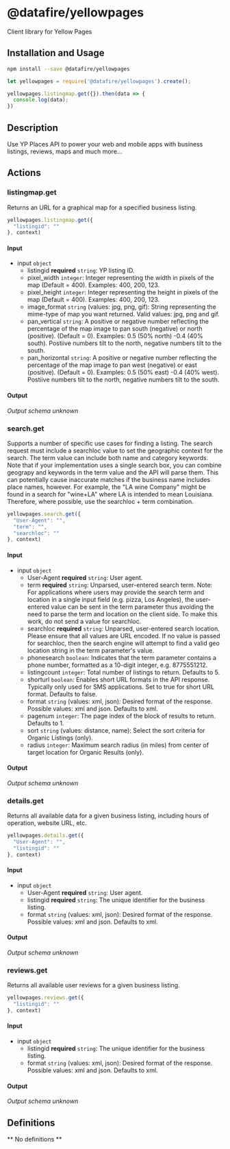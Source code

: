 # @datafire/yellowpages

Client library for Yellow Pages

## Installation and Usage
```bash
npm install --save @datafire/yellowpages
```
```js
let yellowpages = require('@datafire/yellowpages').create();

yellowpages.listingmap.get({}).then(data => {
  console.log(data);
})
```

## Description

Use YP Places API to power your web and mobile apps with business listings, reviews, maps and much more...

## Actions

### listingmap.get
Returns an URL for a graphical map for a specified business listing.


```js
yellowpages.listingmap.get({
  "listingid": ""
}, context)
```

#### Input
* input `object`
  * listingid **required** `string`: YP listing ID.
  * pixel_width `integer`: Integer representing the width in pixels of the map (Default = 400). Examples: 400, 200, 123.
  * pixel_height `integer`: Integer representing the height in pixels of the map (Default = 400). Examples: 400, 200, 123.
  * image_format `string` (values: jpg, png, gif): String representing the mime-type of map you want returned. Valid values: jpg, png and gif.
  * pan_vertical `string`: A positive or negative number reflecting the percentage of the map image to pan south (negative) or north (positive). (Default = 0). Examples: 0.5 (50% north) -0.4 (40% south). Postiive numbers tilt to the north, negative numbers tilt to the south.
  * pan_horizontal `string`: A positive or negative number reflecting the percentage of the map image to pan west (negative) or east (positive). (Default = 0). Examples: 0.5 (50% east) -0.4 (40% west). Postiive numbers tilt to the north, negative numbers tilt to the south.

#### Output
*Output schema unknown*

### search.get
Supports a number of specific use cases for finding a listing. The search request must include a searchloc value to set the geographic context for the search. The term value can include both name and category keywords. Note that if your implementation uses a single search box, you can combine geograpy and keywords in the term value and the API will parse them. This can potentially cause inaccurate matches if the business name includes place names, however. For example, the "LA wine Company" might be found in a search for "wine+LA" where LA is intended to mean Louisiana. Therefore, where possible, use the searchloc + term combination.


```js
yellowpages.search.get({
  "User-Agent": "",
  "term": "",
  "searchloc": ""
}, context)
```

#### Input
* input `object`
  * User-Agent **required** `string`: User agent.
  * term **required** `string`: Unparsed, user-entered search term. Note: For applications where users may provide the search term and location in a single input field (e.g. pizza, Los Angeles), the user-entered value can be sent in the term parameter thus avoiding the need to parse the term and location on the client side. To make this work, do not send a value for searchloc.
  * searchloc **required** `string`: Unparsed, user-entered search location. Please ensure that all values are URL encoded. If no value is passed for searchloc, then the search engine will attempt to find a valid geo location string in the term parameter's value.
  * phonesearch `boolean`: Indicates that the term parameter contains a phone number, formatted as a 10-digit integer, e.g. 8775551212.
  * listingcount `integer`: Total number of listings to return. Defaults to 5.
  * shorturl `boolean`: Enables short URL formats in the API response. Typically only used for SMS applications. Set to true for short URL format. Defaults to false.
  * format `string` (values: xml, json): Desired format of the response. Possible values: xml and json. Defaults to xml.
  * pagenum `integer`: The page index of the block of results to return. Defaults to 1.
  * sort `string` (values: distance, name): Select the sort criteria for Organic Listings (only).
  * radius `integer`: Maximum search radius (in miles) from center of target location for Organic Results (only).

#### Output
*Output schema unknown*

### details.get
Returns all available data for a given business listing, including hours of operation, website URL, etc.


```js
yellowpages.details.get({
  "User-Agent": "",
  "listingid": ""
}, context)
```

#### Input
* input `object`
  * User-Agent **required** `string`: User agent.
  * listingid **required** `string`: The unique identifier for the business listing.
  * format `string` (values: xml, json): Desired format of the response. Possible values: xml and json. Defaults to xml.

#### Output
*Output schema unknown*

### reviews.get
Returns all available user reviews for a given business listing.


```js
yellowpages.reviews.get({
  "listingid": ""
}, context)
```

#### Input
* input `object`
  * listingid **required** `string`: The unique identifier for the business listing.
  * format `string` (values: xml, json): Desired format of the response. Possible values: xml and json. Defaults to xml.

#### Output
*Output schema unknown*



## Definitions

** No definitions **
